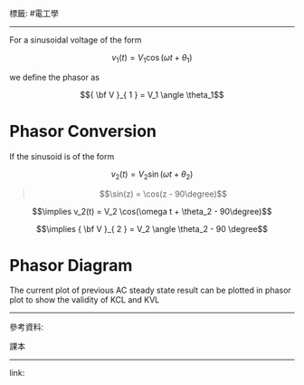 標籤: #電工學 

---

For a sinusoidal voltage of the form

$$v_1(t) = V_1\cos(\omega t + \theta_1)$$

we define the phasor as

$${ \bf V }_{ 1 } = 
V_1 \angle \theta_1$$

# Phasor Conversion

If the sinusoid is of the form

$$v_2(t) = V_2\sin(\omega t + \theta_2)$$

> $$\sin(z) = \cos(z - 90\degree)$$

$$\implies v_2(t) = 
V_2 \cos(\omega t + \theta_2 - 90\degree)$$

$$\implies { \bf V }_{ 2 } = V_2 \angle \theta_2 - 90 \degree$$

# Phasor Diagram

The current plot of previous AC steady state result can be plotted in phasor plot to show the validity of KCL and KVL

---

參考資料:

課本

---

link:

